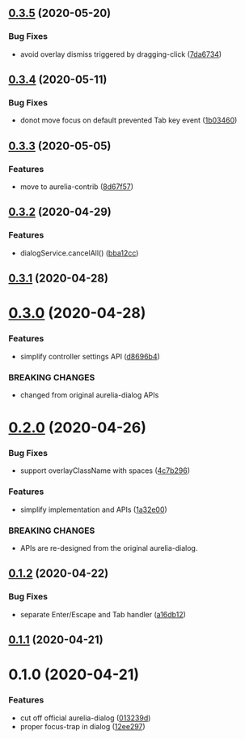 ## [0.3.5](https://github.com/aurelia-contrib/aurelia-dialog-lite/compare/v0.3.4...v0.3.5) (2020-05-20)


### Bug Fixes

* avoid overlay dismiss triggered by dragging-click ([7da6734](https://github.com/aurelia-contrib/aurelia-dialog-lite/commit/7da67347da7f6be1f602062b5c20b6541500364f))



## [0.3.4](https://github.com/aurelia-contrib/aurelia-dialog-lite/compare/v0.3.3...v0.3.4) (2020-05-11)


### Bug Fixes

* donot move focus on default prevented Tab key event ([1b03460](https://github.com/aurelia-contrib/aurelia-dialog-lite/commit/1b03460ce888d2ef21c76e153fd440609befda9f))



## [0.3.3](https://github.com/aurelia-contrib/aurelia-dialog-lite/compare/v0.3.2...v0.3.3) (2020-05-05)


### Features

* move to aurelia-contrib ([8d67f57](https://github.com/aurelia-contrib/aurelia-dialog-lite/commit/8d67f57da90e30b9e297fa92c97574cc4ba82333))



## [0.3.2](https://github.com/3cp/aurelia-dialog-lite/compare/v0.3.1...v0.3.2) (2020-04-29)


### Features

* dialogService.cancelAll() ([bba12cc](https://github.com/3cp/aurelia-dialog-lite/commit/bba12cc0f3d829238e3a2fca64a7d0582349392c))



## [0.3.1](https://github.com/3cp/aurelia-dialog-lite/compare/v0.3.0...v0.3.1) (2020-04-28)



# [0.3.0](https://github.com/3cp/aurelia-dialog-lite/compare/v0.2.0...v0.3.0) (2020-04-28)


### Features

* simplify controller settings API ([d8696b4](https://github.com/3cp/aurelia-dialog-lite/commit/d8696b4fb79816a084aca4fc60e17b46906c91dd))


### BREAKING CHANGES

* changed from original aurelia-dialog APIs



# [0.2.0](https://github.com/3cp/aurelia-dialog-lite/compare/v0.1.2...v0.2.0) (2020-04-26)


### Bug Fixes

* support overlayClassName with spaces ([4c7b296](https://github.com/3cp/aurelia-dialog-lite/commit/4c7b296a32e4b0edaafef00ebfcead57371e56db))


### Features

* simplify implementation and APIs ([1a32e00](https://github.com/3cp/aurelia-dialog-lite/commit/1a32e00f20d374deb8beb7606deac1990597f61d))


### BREAKING CHANGES

* APIs are re-designed from the original aurelia-dialog.



## [0.1.2](https://github.com/3cp/aurelia-dialog-lite/compare/v0.1.1...v0.1.2) (2020-04-22)


### Bug Fixes

* separate Enter/Escape and Tab handler ([a16db12](https://github.com/3cp/aurelia-dialog-lite/commit/a16db12af0cc4a68a75d65285c68d781ebac1e8d))



## [0.1.1](https://github.com/3cp/aurelia-dialog-lite/compare/v0.1.0...v0.1.1) (2020-04-21)



# 0.1.0 (2020-04-21)


### Features

* cut off official aurelia-dialog ([013239d](https://github.com/3cp/aurelia-dialog-lite/commit/013239d163b5f8a2e3c5eca1feda82931c195aec))
* proper focus-trap in dialog ([12ee297](https://github.com/3cp/aurelia-dialog-lite/commit/12ee297c4512ee531081189f8cddba08ce3d3e02))





